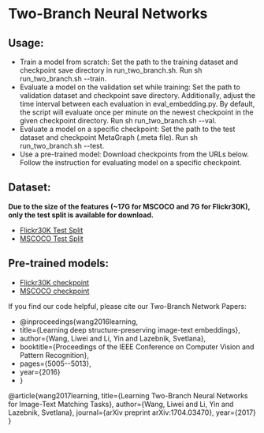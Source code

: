 # Two-Branch Neural Networks

## Usage:
* Train a model from scratch: Set the path to the training dataset and checkpoint save directory in run_two_branch.sh. Run sh run_two_branch.sh --train.
* Evaluate a model on the validation set while training: Set the path to validation dataset and checkpoint save directory. Additionally, adjust the time interval between each evaluation in eval_embedding.py. By default, the script will evaluate once per minute on the newest checkpoint in the given checkpoint directory. Run sh run_two_branch.sh --val.
* Evaluate a model on a specific checkpoint: Set the path to the test dataset and checkpoint MetaGraph (.meta file). Run sh run_two_branch.sh --test.
* Use a pre-trained model: Download checkpoints from the URLs below. Follow the instruction for evaluating model on a specific checkpoint.

## Dataset:
**Due to the size of the features (~17G for MSCOCO and 7G for Flickr30K), only the test split is available for download.**
* [Flickr30K Test Split](https://drive.google.com/open?id=12wu0_S8j5tKSSrNHkm_nmy-NSlFhl4iz)
* [MSCOCO Test Split](https://drive.google.com/open?id=11HvzcK_0EyP5JTth_AwCFgISNTzKX5PR)

## Pre-trained models:
* [Flickr30K checkpoint](https://drive.google.com/open?id=1oSOFU73zm6gzx3VZEszq2athX5b4NREV)
* [MSCOCO checkpoint](https://drive.google.com/open?id=1HTXoHsnhj5oRH4c-z60rYw67Els6gIpV)


If you find our code helpful, please cite our Two-Branch Network Papers:

* @inproceedings{wang2016learning,
* title={Learning deep structure-preserving image-text embeddings},
* author={Wang, Liwei and Li, Yin and Lazebnik, Svetlana},
* booktitle={Proceedings of the IEEE Conference on Computer Vision and Pattern Recognition},
* pages={5005--5013},
* year={2016}
* }

@article{wang2017learning,
title={Learning Two-Branch Neural Networks for Image-Text Matching Tasks},
author={Wang, Liwei and Li, Yin and Lazebnik, Svetlana},
journal={arXiv preprint arXiv:1704.03470},
year={2017}
}
